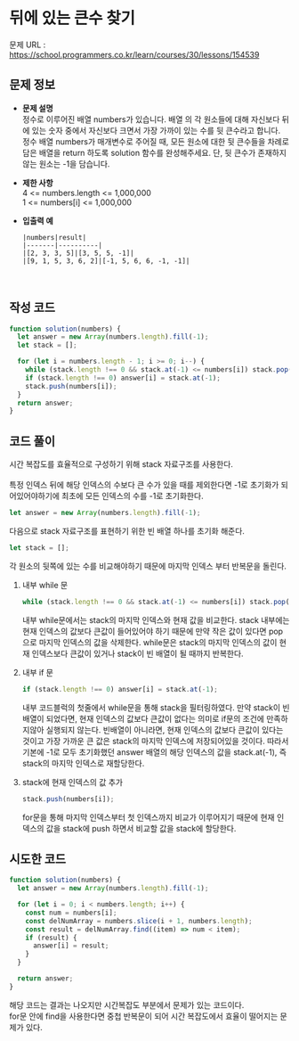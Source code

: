 # 뒤에 있는 큰수 찾기

문제 URL : https://school.programmers.co.kr/learn/courses/30/lessons/154539

## 문제 정보

- **문제 설명**<br>
  정수로 이루어진 배열 numbers가 있습니다. 배열 의 각 원소들에 대해 자신보다 뒤에 있는 숫자 중에서 자신보다 크면서 가장 가까이 있는 수를 뒷 큰수라고 합니다.
  정수 배열 numbers가 매개변수로 주어질 때, 모든 원소에 대한 뒷 큰수들을 차례로 담은 배열을 return 하도록 solution 함수를 완성해주세요. 단, 뒷 큰수가 존재하지 않는 원소는 -1을 담습니다.

- **제한 사항**<br>
  4 <= numbers.length <= 1,000,000 <br>
  1 <= numbers[i] <= 1,000,000

- **입출력 예**<br>

      |numbers|result|
      |-------|----------|
      |[2, 3, 3, 5]|[3, 5, 5, -1]|
      |[9, 1, 5, 3, 6, 2]|[-1, 5, 6, 6, -1, -1]|

  <br>

## 작성 코드

```javascript
function solution(numbers) {
  let answer = new Array(numbers.length).fill(-1);
  let stack = [];

  for (let i = numbers.length - 1; i >= 0; i--) {
    while (stack.length !== 0 && stack.at(-1) <= numbers[i]) stack.pop();
    if (stack.length !== 0) answer[i] = stack.at(-1);
    stack.push(numbers[i]);
  }
  return answer;
}
```

## 코드 풀이

시간 복잡도를 효율적으로 구성하기 위해 stack 자료구조를 사용한다.<br><br>
특정 인덱스 뒤에 해당 인덱스의 수보다 큰 수가 있을 때를 제외한다면 -1로 초기화가 되어있어야하기에 최초에 모든 인덱스의 수를 -1로 초기화한다.

```javascript
let answer = new Array(numbers.length).fill(-1);
```

다음으로 stack 자료구조를 표현하기 위한 빈 배열 하나를 초기화 해준다.

```javascript
let stack = [];
```

각 원소의 뒷쪽에 있는 수를 비교해야하기 때문에 마지막 인덱스 부터 반복문을 돌린다.<br>

1. 내부 while 문

   ```javascript
   while (stack.length !== 0 && stack.at(-1) <= numbers[i]) stack.pop();
   ```

   내부 while문에서는 stack의 마지막 인덱스와 현재 값을 비교한다. stack 내부에는 현재 인덱스의 값보다 큰값이 들어있어야 하기 때문에 만약 작은 값이 있다면 pop으로 마지막 인덱스의 값을 삭제한다.
   while문은 stack의 마지막 인덱스의 값이 현재 인덱스보다 큰값이 있거나 stack이 빈 배열이 될 때까지 반복한다.

2. 내부 if 문

   ```javascript
   if (stack.length !== 0) answer[i] = stack.at(-1);
   ```

   내부 코드블럭의 첫줄에서 while문을 통해 stack을 필터링하였다.
   만약 stack이 빈배열이 되었다면, 현재 인덱스의 값보다 큰값이 없다는 의미로 if문의 조건에 만족하지않아 실행되지 않는다. 빈배열이 아니라면, 현재 인덱스의 값보다 큰값이 있다는 것이고 가장 가까운 큰 값은 stack의 마지막 인덱스에 저장되어있을 것이다. 따라서 기본에 -1로 모두 초기화했던 answer 배열의 해당 인덱스의 값을 stack.at(-1), 즉 stack의 마지막 인덱스로 재할당한다.

3. stack에 현재 인덱스의 값 추가

   ```javascript
   stack.push(numbers[i]);
   ```

   for문을 통해 마지막 인덱스부터 첫 인덱스까지 비교가 이루어지기 때문에 현재 인덱스의 값을 stack에 push 하면서 비교할 값을 stack에 할당한다.

## 시도한 코드

```javascript
function solution(numbers) {
  let answer = new Array(numbers.length).fill(-1);

  for (let i = 0; i < numbers.length; i++) {
    const num = numbers[i];
    const delNumArray = numbers.slice(i + 1, numbers.length);
    const result = delNumArray.find((item) => num < item);
    if (result) {
      answer[i] = result;
    }
  }

  return answer;
}
```

해당 코드는 결과는 나오지만 시간복잡도 부분에서 문제가 있는 코드이다.<br>
for문 안에 find을 사용한다면 중첩 반복문이 되어 시간 복잡도에서 효율이 떨어지는 문제가 있다.
